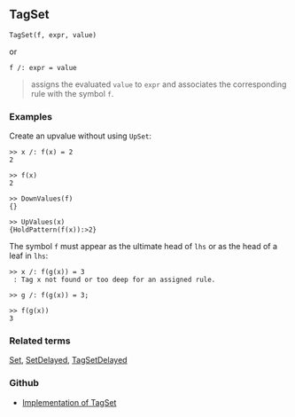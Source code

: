 ## TagSet

```
TagSet(f, expr, value)
```

or

```
f /: expr = value
```

> assigns the evaluated `value` to `expr` and associates the corresponding rule with the symbol `f`.


### Examples


Create an upvalue without using `UpSet`:

```
>> x /: f(x) = 2
2

>> f(x)
2

>> DownValues(f)
{}

>> UpValues(x)
{HoldPattern(f(x)):>2}
```

The symbol `f` must appear as the ultimate head of `lhs` or as the head of a leaf in `lhs`:

```
>> x /: f(g(x)) = 3
 : Tag x not found or too deep for an assigned rule.
 
>> g /: f(g(x)) = 3;
    
>> f(g(x))
3
```


### Related terms 
[Set](Set.md), [SetDelayed](SetDelayed.md), [TagSetDelayed](TagSetDelayed.md) 

### Github

* [Implementation of TagSet](https://github.com/axkr/symja_android_library/blob/master/symja_android_library/matheclipse-core/src/main/java/org/matheclipse/core/builtin/PatternMatching.java#L2081) 
